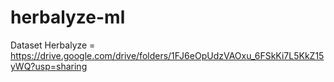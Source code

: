 # herbalyze-ml


Dataset Herbalyze = https://drive.google.com/drive/folders/1FJ6eOpUdzVAOxu_6FSkKi7L5KkZ15yWQ?usp=sharing
